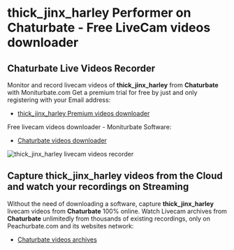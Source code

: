 # thick_jinx_harley Performer on Chaturbate - Free LiveCam videos downloader

## Chaturbate Live Videos Recorder

Monitor and record livecam videos of **thick_jinx_harley** from **Chaturbate** with Moniturbate.com
Get a premium trial for free by just and only registering with your Email address:
* [thick_jinx_harley Premium videos downloader](https://moniturbate.com/request-demo-licence-key.html)

Free livecam videos downloader - Moniturbate Software:
* [Chaturbate videos downloader](https://moniturbate.com/moniturbate-download-software.html)

![thick_jinx_harley livecam videos recorder](https://peachurnet.com/templates/moniturbate-software.png)


## Capture thick_jinx_harley videos from the Cloud and watch your recordings on Streaming

Without the need of downloading a software, capture **thick_jinx_harley** livecam videos from **Chaturbate** 100% online.
Watch Livecam archives from **Chaturbate** unlimitedly from thousands of existing recordings, only on Peachurbate.com and its websites network:
* [Chaturbate videos archives](https://peachurnet.com/)